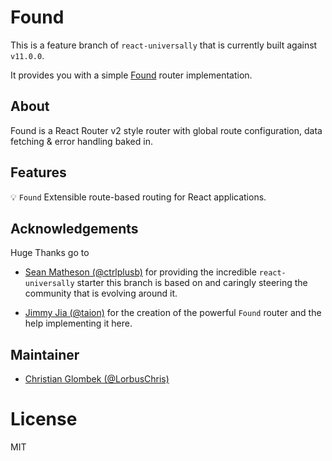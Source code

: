 # Found

This is a feature branch of `react-universally` that is currently built against `v11.0.0`.

It provides you with a simple [Found](https://github.com/4Catalyzer/found) router implementation.

## About

Found is a React Router v2 style router with global route configuration, data fetching & error handling baked in.

## Features

:bulb: `Found` Extensible route-based routing for React applications.

## Acknowledgements

Huge Thanks go to

  - [Sean Matheson (@ctrlplusb)](https://github.com/ctrlplusb/) for providing the incredible `react-universally` starter this branch is based on and caringly steering the community that is evolving around it.
  
  - [Jimmy Jia (@taion)](https://github.com/taion/) for the creation of the powerful `Found` router and the help implementing it here.

## Maintainer

  - [Christian Glombek (@LorbusChris)](https://github.com/LorbusChris)

# License

  MIT
